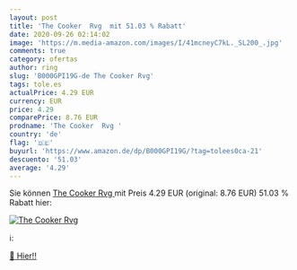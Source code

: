 ```yaml
---
layout: post
title: 'The Cooker  Rvg  mit 51.03 % Rabatt'
date: 2020-09-26 02:14:02
image: 'https://m.media-amazon.com/images/I/41mcneyC7kL._SL200_.jpg'
comments: true
category: ofertas
author: ring
slug: 'B000GPI19G-de The Cooker Rvg'
tags: tole.es
actualPrice: 4.29 EUR
currency: EUR
price: 4.29
comparePrice: 8.76 EUR
prodname: 'The Cooker  Rvg '
country: 'de'
flag: '🇩🇪'
buyurl: 'https://www.amazon.de/dp/B000GPI19G/?tag=tolees0ca-21'
descuento: '51.03'
average: '4.29'
---
```


Sie können [The Cooker  Rvg ](https://www.amazon.de/dp/B000GPI19G/?tag=tolees0ca-21) mit Preis 4.29 EUR (original: 8.76 EUR) 51.03 % Rabatt hier:

[![The Cooker  Rvg ](https://m.media-amazon.com/images/I/41mcneyC7kL._SL200_.jpg)](https://www.amazon.de/dp/B000GPI19G/?tag=tolees0ca-21)

ℹ️:


[🛒 Hier!!](https://www.amazon.de/dp/B000GPI19G/?tag=tolees0ca-21)
